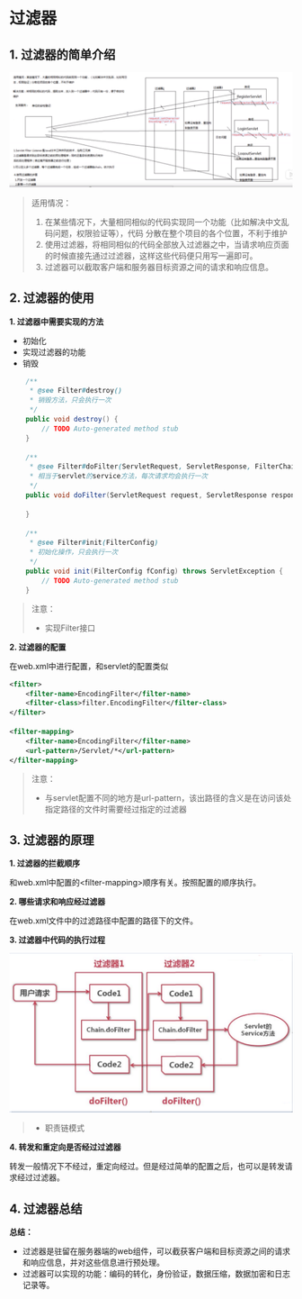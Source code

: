 # 过滤器

## 1. 过滤器的简单介绍

![1558857099919](img/1558857099919.png)

> 适用情况：
>
> 1. 在某些情况下，大量相同相似的代码实现同一个功能（比如解决中文乱码问题，权限验证等），代码 分散在整个项目的各个位置，不利于维护
> 2. 使用过滤器，将相同相似的代码全部放入过滤器之中，当请求响应页面的时候直接先通过过滤器，这样这些代码便只用写一遍即可。
> 3. 过滤器可以截取客户端和服务器目标资源之间的请求和响应信息。

## 2. 过滤器的使用

**1. 过滤器中需要实现的方法**

* 初始化
* 实现过滤器的功能
* 销毁

~~~java
	/**
	 * @see Filter#destroy()
	 * 销毁方法，只会执行一次
	 */
	public void destroy() {
		// TODO Auto-generated method stub
	}

	/**
	 * @see Filter#doFilter(ServletRequest, ServletResponse, FilterChain)
	 * 相当于servlet的service方法，每次请求均会执行一次
	 */
	public void doFilter(ServletRequest request, ServletResponse response, FilterChain chain) throws IOException, ServletException {

	}

	/**
	 * @see Filter#init(FilterConfig)
	 * 初始化操作，只会执行一次
	 */
	public void init(FilterConfig fConfig) throws ServletException {
		// TODO Auto-generated method stub
	}
~~~

> 注意：
>
> * 实现Filter接口

**2. 过滤器的配置**

在web.xml中进行配置，和servlet的配置类似

~~~xml
<filter>
    <filter-name>EncodingFilter</filter-name>
    <filter-class>filter.EncodingFilter</filter-class>
</filter>

<filter-mapping>
    <filter-name>EncodingFilter</filter-name>
    <url-pattern>/Servlet/*</url-pattern>
</filter-mapping>
~~~

> 注意：
>
> * 与servlet配置不同的地方是url-pattern，该出路径的含义是在访问该处指定路径的文件时需要经过指定的过滤器

## 3. 过滤器的原理



**1. 过滤器的拦截顺序**

和web.xml中配置的\<filter-mapping\>顺序有关。按照配置的顺序执行。

**2. 哪些请求和响应经过滤器**

在web.xml文件中的过滤路径中配置的路径下的文件。

**3. 过滤器中代码的执行过程**

![201905261.jpg](img/201905261.jpg.png)

> * 职责链模式

**4. 转发和重定向是否经过过滤器**

转发一般情况下不经过，重定向经过。但是经过简单的配置之后，也可以是转发请求经过过滤器。

## 4. 过滤器总结

**总结：**

* 过滤器是驻留在服务器端的web组件，可以截获客户端和目标资源之间的请求和响应信息，并对这些信息进行预处理。
* 过滤器可以实现的功能：编码的转化，身份验证，数据压缩，数据加密和日志记录等。























